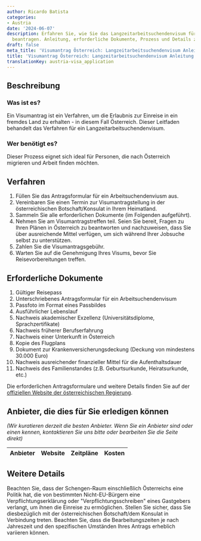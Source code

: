 ```yaml
---
author: Ricardo Batista
categories:
- Austria
date: '2024-06-07'
description: Erfahren Sie, wie Sie das Langzeitarbeitsuchendenvisum für Österreich
  beantragen. Anleitung, erforderliche Dokumente, Prozess und Details zur Visumbeantragung.
draft: false
meta_title: 'Visumantrag Österreich: Langzeitarbeitsuchendenvisum Anleitung'
title: 'Visumantrag Österreich: Langzeitarbeitsuchendenvisum Anleitung'
translationKey: austria-visa_application
---
```



## Beschreibung
### Was ist es?
Ein Visumantrag ist ein Verfahren, um die Erlaubnis zur Einreise in ein fremdes Land zu erhalten - in diesem Fall Österreich. Dieser Leitfaden behandelt das Verfahren für ein Langzeitarbeitsuchendenvisum.

### Wer benötigt es?
Dieser Prozess eignet sich ideal für Personen, die nach Österreich migrieren und Arbeit finden möchten.

## Verfahren
1. Füllen Sie das Antragsformular für ein Arbeitsuchendenviusm aus.
2. Vereinbaren Sie einen Termin zur Visumantragstellung in der österreichischen Botschaft/Konsulat in Ihrem Heimatland.
3. Sammeln Sie alle erforderlichen Dokumente (im Folgenden aufgeführt).
4. Nehmen Sie am Visumantragstreffen teil. Seien Sie bereit, Fragen zu Ihren Plänen in Österreich zu beantworten und nachzuweisen, dass Sie über ausreichende Mittel verfügen, um sich während Ihrer Jobsuche selbst zu unterstützen.
5. Zahlen Sie die Visumantragsgebühr.
6. Warten Sie auf die Genehmigung Ihres Visums, bevor Sie Reisevorbereitungen treffen.

## Erforderliche Dokumente
1. Gültiger Reisepass
2. Unterschriebenes Antragsformular für ein Arbeitsuchendenvisum
3. Passfoto im Format eines Passbildes
4. Ausführlicher Lebenslauf
5. Nachweis akademischer Exzellenz (Universitätsdiplome, Sprachzertifikate)
6. Nachweis früherer Berufserfahrung
7. Nachweis einer Unterkunft in Österreich
8. Kopie des Flugplans
9. Dokument zur Krankenversicherungsdeckung (Deckung von mindestens 30.000 Euro)
10. Nachweis ausreichender finanzieller Mittel für die Aufenthaltsdauer
11. Nachweis des Familienstandes (z.B. Geburtsurkunde, Heiratsurkunde, etc.)

Die erforderlichen Antragsformulare und weitere Details finden Sie auf der [offiziellen Website der österreichischen Regierung](https://www.bmeia.gv.at/en/travel-stay/entry-and-residence-in-austria/entry-and-visa/visa/).

## Anbieter, die dies für Sie erledigen können

_(Wir kuratieren derzeit die besten Anbieter. Wenn Sie ein Anbieter sind oder einen kennen, kontaktieren Sie uns bitte oder bearbeiten Sie die Seite direkt)_

| Anbieter | Website | Zeitpläne | Kosten |
| --------------- | --------------- | :-------------: | :-------------: |

## Weitere Details
Beachten Sie, dass der Schengen-Raum einschließlich Österreichs eine Politik hat, die von bestimmten Nicht-EU-Bürgern eine Verpflichtungserklärung oder "Verpflichtungsschreiben" eines Gastgebers verlangt, um ihnen die Einreise zu ermöglichen. Stellen Sie sicher, dass Sie diesbezüglich mit der österreichischen Botschaft/dem Konsulat in Verbindung treten. Beachten Sie, dass die Bearbeitungszeiten je nach Jahreszeit und den spezifischen Umständen Ihres Antrags erheblich variieren können.